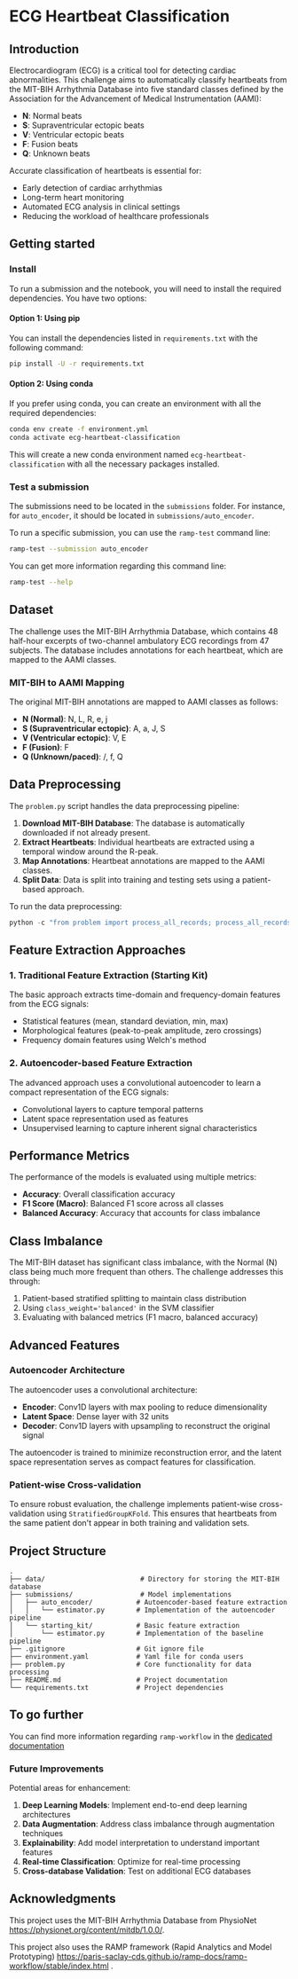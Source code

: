 # ECG Heartbeat Classification


## Introduction

Electrocardiogram (ECG) is a critical tool for detecting cardiac abnormalities. This challenge aims to automatically classify heartbeats from the MIT-BIH Arrhythmia Database into five standard classes defined by the Association for the Advancement of Medical Instrumentation (AAMI):

- **N**: Normal beats
- **S**: Supraventricular ectopic beats
- **V**: Ventricular ectopic beats
- **F**: Fusion beats
- **Q**: Unknown beats

Accurate classification of heartbeats is essential for:
- Early detection of cardiac arrhythmias
- Long-term heart monitoring
- Automated ECG analysis in clinical settings
- Reducing the workload of healthcare professionals

## Getting started

### Install

To run a submission and the notebook, you will need to install the required dependencies. You have two options:

#### Option 1: Using pip

You can install the dependencies listed in `requirements.txt` with the following command:

```bash
pip install -U -r requirements.txt
```

#### Option 2: Using conda

If you prefer using conda, you can create an environment with all the required dependencies:

```bash
conda env create -f environment.yml
conda activate ecg-heartbeat-classification
```

This will create a new conda environment named `ecg-heartbeat-classification` with all the necessary packages installed.


### Test a submission

The submissions need to be located in the `submissions` folder. For instance, for `auto_encoder`, it should be located in `submissions/auto_encoder`.

To run a specific submission, you can use the `ramp-test` command line:

```bash
ramp-test --submission auto_encoder
```

You can get more information regarding this command line:

```bash
ramp-test --help
```

## Dataset

The challenge uses the MIT-BIH Arrhythmia Database, which contains 48 half-hour excerpts of two-channel ambulatory ECG recordings from 47 subjects. The database includes annotations for each heartbeat, which are mapped to the AAMI classes.

### MIT-BIH to AAMI Mapping

The original MIT-BIH annotations are mapped to AAMI classes as follows:

- **N (Normal)**: N, L, R, e, j
- **S (Supraventricular ectopic)**: A, a, J, S
- **V (Ventricular ectopic)**: V, E
- **F (Fusion)**: F
- **Q (Unknown/paced)**: /, f, Q

## Data Preprocessing

The `problem.py` script handles the data preprocessing pipeline:

1. **Download MIT-BIH Database**: The database is automatically downloaded if not already present.
2. **Extract Heartbeats**: Individual heartbeats are extracted using a temporal window around the R-peak.
3. **Map Annotations**: Heartbeat annotations are mapped to the AAMI classes.
4. **Split Data**: Data is split into training and testing sets using a patient-based approach.

To run the data preprocessing:

```python
python -c "from problem import process_all_records; process_all_records()"
```

## Feature Extraction Approaches

### 1. Traditional Feature Extraction (Starting Kit)

The basic approach extracts time-domain and frequency-domain features from the ECG signals:

- Statistical features (mean, standard deviation, min, max)
- Morphological features (peak-to-peak amplitude, zero crossings)
- Frequency domain features using Welch's method

### 2. Autoencoder-based Feature Extraction

The advanced approach uses a convolutional autoencoder to learn a compact representation of the ECG signals:

- Convolutional layers to capture temporal patterns
- Latent space representation used as features
- Unsupervised learning to capture inherent signal characteristics

## Performance Metrics

The performance of the models is evaluated using multiple metrics:

- **Accuracy**: Overall classification accuracy
- **F1 Score (Macro)**: Balanced F1 score across all classes
- **Balanced Accuracy**: Accuracy that accounts for class imbalance

## Class Imbalance

The MIT-BIH dataset has significant class imbalance, with the Normal (N) class being much more frequent than others. The challenge addresses this through:

1. Patient-based stratified splitting to maintain class distribution
2. Using `class_weight='balanced'` in the SVM classifier
3. Evaluating with balanced metrics (F1 macro, balanced accuracy)

## Advanced Features

### Autoencoder Architecture

The autoencoder uses a convolutional architecture:

- **Encoder**: Conv1D layers with max pooling to reduce dimensionality
- **Latent Space**: Dense layer with 32 units
- **Decoder**: Conv1D layers with upsampling to reconstruct the original signal

The autoencoder is trained to minimize reconstruction error, and the latent space representation serves as compact features for classification.

### Patient-wise Cross-validation

To ensure robust evaluation, the challenge implements patient-wise cross-validation using `StratifiedGroupKFold`. This ensures that heartbeats from the same patient don't appear in both training and validation sets.

## Project Structure

```
.
├── data/                        # Directory for storing the MIT-BIH database
├── submissions/                 # Model implementations
│   ├── auto_encoder/           # Autoencoder-based feature extraction
│   │   └── estimator.py        # Implementation of the autoencoder pipeline
│   └── starting_kit/           # Basic feature extraction
│       └── estimator.py        # Implementation of the baseline pipeline
├── .gitignore                  # Git ignore file
├── environment.yaml            # Yaml file for conda users
├── problem.py                  # Core functionality for data processing
├── README.md                   # Project documentation
└── requirements.txt            # Project dependencies
```

## To go further

You can find more information regarding `ramp-workflow` in the [dedicated documentation](https://paris-saclay-cds.github.io/ramp-docs/ramp-workflow/stable/using_kits.html)

### Future Improvements

Potential areas for enhancement:

1. **Deep Learning Models**: Implement end-to-end deep learning architectures
2. **Data Augmentation**: Address class imbalance through augmentation techniques
3. **Explainability**: Add model interpretation to understand important features
4. **Real-time Classification**: Optimize for real-time processing
5. **Cross-database Validation**: Test on additional ECG databases



## Acknowledgments

This project uses the MIT-BIH Arrhythmia Database from PhysioNet https://physionet.org/content/mitdb/1.0.0/.

This project also uses the RAMP framework (Rapid Analytics and Model Prototyping) https://paris-saclay-cds.github.io/ramp-docs/ramp-workflow/stable/index.html .
